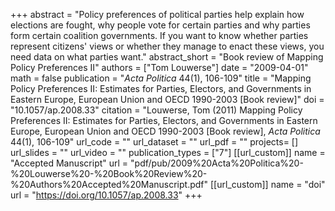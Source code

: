 +++
abstract = "Policy preferences of political parties help explain how elections are fought, why people vote for certain parties and why parties form certain coalition governments. If you want to know whether parties represent citizens' views or whether they manage to enact these views, you need data on what parties want."
abstract_short = "Book review of Mapping Policy Preferences II"
authors = ["Tom Louwerse"]
date = "2009-04-01"
math = false
publication = "*Acta Politica* 44(1), 106-109"
title = "Mapping Policy Preferences II: Estimates for Parties, Electors, and Governments in Eastern Europe, European Union and OECD 1990-2003 [Book review]"
doi = "10.1057/ap.2008.33"
citation = "Louwerse, Tom (2011) Mapping Policy Preferences II: Estimates for Parties, Electors, and Governments in Eastern Europe, European Union and OECD 1990-2003 [Book review], *Acta Politica* 44(1), 106-109"
url_code = ""
url_dataset = ""
url_pdf = ""
projects= []
url_slides = ""
url_video = ""
publication_types = ["7"]
[[url_custom]]
  name = "Accepted Manuscript"
  url = "pdf/pub/2009%20Acta%20Politica%20-%20Louwerse%20-%20Book%20Review%20-%20Authors%20Accepted%20Manuscript.pdf"
[[url_custom]]
  name = "doi"
  url = "https://doi.org/10.1057/ap.2008.33"
+++
